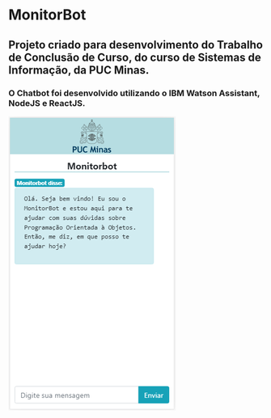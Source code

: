 # MonitorBot

## Projeto criado para desenvolvimento do Trabalho de Conclusão de Curso, do curso de Sistemas de Informação, da PUC Minas.

### O Chatbot foi desenvolvido utilizando o IBM Watson Assistant, NodeJS e ReactJS.

![](./pwa-chatbot.png)
